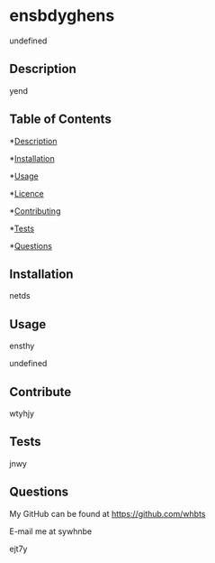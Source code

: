 
  # ensbdyghens 
  undefined

  ## Description
   yend

  ## Table of Contents

  *[Description](#description)

  *[Installation](#installation)

  *[Usage](#usage)

  *[Licence](#licence)

  *[Contributing](#contributing)

  *[Tests](#tests)

  *[Questions](#questions)

  
  ## Installation
  netds

  ## Usage
   ensthy

  

  undefined

  ## Contribute
   wtyhjy

  ## Tests
   jnwy

  ## Questions
   My GitHub can be found at https://github.com/whbts

  E-mail me at sywhnbe

   ejt7y
